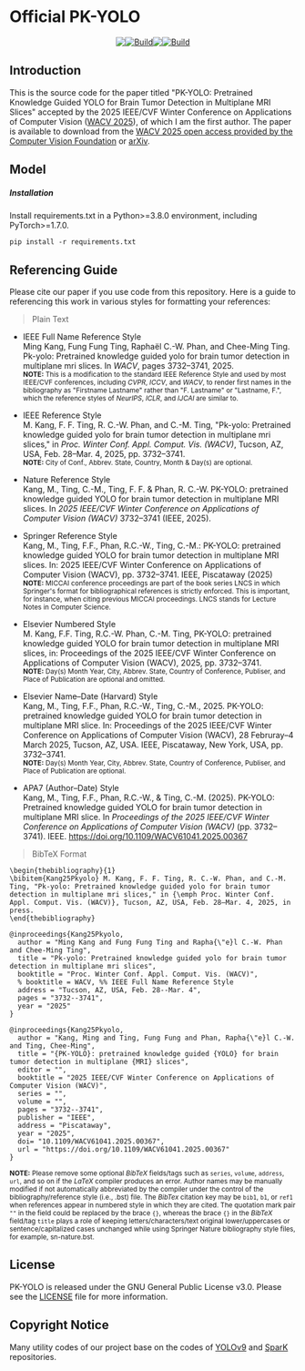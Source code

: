 # Official PK-YOLO
<div style="display:flex;justify-content: center">
<a href="https://github.com/mkang315/PK-YOLO"><img src="https://img.shields.io/static/v1?label=GitHub&message=Code&color=black&logo=github"></a>
<a href="https://github.com/mkang315/PK-YOLO"><img alt="Build" src="https://img.shields.io/github/stars/mkang315/PK-YOLO"></a> 
<a href="https://huggingface.co/mkang315/PK-YOLO"><img src="https://img.shields.io/static/v1?label=%F0%9F%A4%97%20Hugging%20Face&message=Model&color=yellow"></a>
<a href="https://arxiv.org/abs/2410.21822"><img alt="Build" src="https://img.shields.io/badge/arXiv%20paper-2410.21822-b31b1b.svg"></a>
</div>

## Introduction
This is the source code for the paper titled "PK-YOLO: Pretrained Knowledge Guided YOLO for Brain Tumor Detection in Multiplane MRI Slices" accepted by the 2025 IEEE/CVF Winter Conference on Applications of Computer Vision ([WACV 2025](https://wacv2025.thecvf.com)), of which I am the first author. The paper is available to download from the [WACV 2025 open access provided by the Computer Vision Foundation](https://openaccess.thecvf.com/content/WACV2025/html/Kang_PK-YOLO_Pretrained_Knowledge_Guided_YOLO_for_Brain_Tumor_Detection_in_WACV_2025_paper.html) or [arXiv](https://arxiv.org/pdf/2410.21822). 
<!--
submitted to WACV 2025 (Paper ID: 466). This repository will be private before final decisions released to authors, i.e., Oct 28th, 2024.
## Errata
'Mamaba YOLO', which is a typo in the first version of the manuscript, shoule be Mamba YOLO.
-->
## Model

##### Installation
Install requirements.txt in a Python>=3.8.0 environment, including PyTorch>=1.7.0.
```
pip install -r requirements.txt
```

## Referencing Guide
Please cite our paper if you use code from this repository. Here is a guide to referencing this work in various styles for formatting your references:
> Plain Text
- IEEE Full Name Reference Style</br>
Ming Kang, Fung Fung Ting, Raphaël C.-W. Phan, and Chee-Ming Ting. Pk-yolo: Pretrained knowledge guided yolo for brain tumor detection in multiplane mri slices. In *WACV*, pages 3732–3741, 2025.</br>
<sup>**NOTE:** This is a modification to the standard IEEE Reference Style and used by most IEEE/CVF conferences, including *CVPR*, *ICCV*, and *WACV*, to render first names in the bibliography as "Firstname Lastname" rather than "F. Lastname" or "Lastname, F.", which the reference styles of *NeurIPS*, *ICLR*, and *IJCAI* are similar to.</sup>

- IEEE Reference Style</br>
M. Kang, F. F. Ting, R. C.-W. Phan, and C.-M. Ting, "Pk-yolo: Pretrained knowledge guided yolo for brain tumor detection in multiplane mri slices," in *Proc. Winter Conf. Appl. Comput. Vis. (WACV)*, Tucson, AZ, USA, Feb. 28–Mar. 4, 2025, pp. 3732–3741.</br>
<sup>**NOTE:** City of Conf., Abbrev. State, Country, Month & Day(s) are optional.</sup>

- Nature Reference Style</br>
Kang, M., Ting, C.-M., Ting, F. F. & Phan, R. C.-W. PK-YOLO: pretrained knowledge guided YOLO for brain tumor detection in multiplane MRI slices. In *2025 IEEE/CVF Winter Conference on Applications of Computer Vision (WACV)* 3732–3741 (IEEE, 2025).</br>

- Springer Reference Style</br>
Kang, M., Ting, F.F., Phan, R.C.-W., Ting, C.-M.: PK-YOLO: pretrained knowledge guided YOLO for brain tumor detection in multiplane MRI slices. In: 2025 IEEE/CVF Winter Conference on Applications of Computer Vision (WACV), pp. 3732–3741. IEEE, Piscataway (2025)</br>
<sup>**NOTE:** MICCAI conference proceedings are part of the book series LNCS in which Springer's format for bibliographical references is strictly enforced. This is important, for instance, when citing previous MICCAI proceedings. LNCS stands for Lecture Notes in Computer Science.</sup>

- Elsevier Numbered Style</br>
M. Kang, F.F. Ting, R.C.-W. Phan, C.-M. Ting, PK-YOLO: pretrained knowledge guided YOLO for brain tumor detection in multiplane MRI slices, in: Proceedings of the 2025 IEEE/CVF Winter Conference on Applications of Computer Vision (WACV), 2025, pp. 3732–3741.</br>
<sup>**NOTE:** Day(s) Month Year, City, Abbrev. State, Country of Conference, Publiser, and Place of Publication are optional and omitted.</sup>

- Elsevier Name–Date (Harvard) Style</br>
Kang, M., Ting, F.F., Phan, R.C.-W., Ting, C.-M., 2025. PK-YOLO: pretrained knowledge guided YOLO for brain tumor detection in multiplane MRI slice. In: Proceedings of the 2025 IEEE/CVF Winter Conference on Applications of Computer Vision (WACV), 28 Februray–4 March 2025, Tucson, AZ, USA. IEEE, Piscataway, New York, USA, pp. 3732–3741.</br>
<sup>**NOTE:** Day(s) Month Year, City, Abbrev. State, Country of Conference, Publiser, and Place of Publication are optional.</sup>

- APA7 (Author–Date) Style</br>
Kang, M., Ting, F.F., Phan, R.C.-W., & Ting, C.-M. (2025). PK-YOLO: Pretrained knowledge guided YOLO for brain tumor detection in multiplane MRI slice. In *Proceedings of the 2025 IEEE/CVF Winter Conference on Applications of Computer Vision (WACV)* (pp. 3732–3741). IEEE. https://doi.org/10.1109/WACV61041.2025.00367</br>


> BibTeX Format</br>
```
\begin{thebibliography}{1}
\bibitem{Kang25Pkyolo} M. Kang, F. F. Ting, R. C.-W. Phan, and C.-M. Ting, "Pk-yolo: Pretrained knowledge guided yolo for brain tumor detection in multiplane mri slices," in {\emph Proc. Winter Conf. Appl. Comput. Vis. (WACV)}, Tucson, AZ, USA, Feb. 28–Mar. 4, 2025, in press.
\end{thebibliography}
```
```
@inproceedings{Kang25Pkyolo,
  author = "Ming Kang and Fung Fung Ting and Rapha{\"e}l C.-W. Phan and Chee-Ming Ting",
  title = "Pk-yolo: Pretrained knowledge guided yolo for brain tumor detection in multiplane mri slices",
  booktitle = "Proc. Winter Conf. Appl. Comput. Vis. (WACV)",
  % booktitle = WACV, %% IEEE Full Name Reference Style
  address = "Tucson, AZ, USA, Feb. 28--Mar. 4",
  pages = "3732--3741",
  year = "2025"
}
```
```
@inproceedings{Kang25Pkyolo,
  author = "Kang, Ming and Ting, Fung Fung and Phan, Rapha{\"e}l C.-W. and Ting, Chee-Ming",
  title = "{PK-YOLO}: pretrained knowledge guided {YOLO} for brain tumor detection in multiplane {MRI} slices",
  editor = "",
  booktitle = "2025 IEEE/CVF Winter Conference on Applications of Computer Vision (WACV)",
  series = "",
  volume = "",
  pages = "3732--3741",
  publisher = "IEEE",
  address = "Piscataway",
  year = "2025",
  doi= "10.1109/WACV61041.2025.00367",
  url = "https://doi.org/10.1109/WACV61041.2025.00367"
}
```
<sup>**NOTE:** Please remove some optional *BibTeX* fields/tags such as `series`, `volume`, `address`, `url`, and so on if the *LaTeX* compiler produces an error. Author names may be manually modified if not automatically abbreviated by the compiler under the control of the bibliography/reference style (i.e., .bst) file. The *BibTex* citation key may be `bib1`, `b1`, or `ref1` when references appear in numbered style in which they are cited. The quotation mark pair `""` in the field could be replaced by the brace `{}`, whereas the brace `{}` in the *BibTeX* field/tag `title` plays a role of keeping letters/characters/text original lower/uppercases or sentence/capitalized cases unchanged while using Springer Nature bibliography style files, for example, sn-nature.bst.</sup>

## License
PK-YOLO is released under the GNU General Public License v3.0. Please see the [LICENSE](https://github.com/mkang315/PK-YOLO/blob/main/LICENSE) file for more information.

## Copyright Notice
Many utility codes of our project base on the codes of [YOLOv9](https://github.com/WongKinYiu/yolov9) and [SparK](https://github.com/keyu-tian/SparK) repositories.
